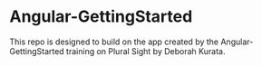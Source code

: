 # Angular-GettingStarted

This repo is designed to build on the app created by the Angular-GettingStarted training on Plural Sight by Deborah Kurata.

